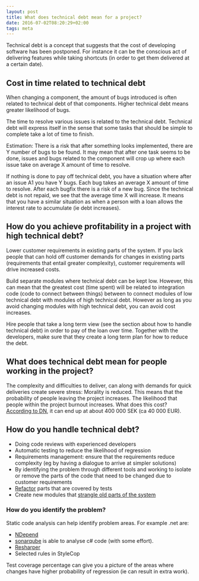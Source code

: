 ```yaml
---
layout: post
title: What does technical debt mean for a project?
date: 2016-07-02T08:20:29+02:00
tags: meta
---
```



Technical debt is a concept that suggests that the cost of developing software has been postponed. For instance it can be the conscious act of delivering features while taking shortcuts (in order to get them delivered at a certain date).

## Cost in time related to technical debt

When changing a component, the amount of bugs introduced is often related to technical debt of that components. Higher technical debt means greater likelihood of bugs.

The time to resolve various issues is related to the technical debt. Technical debt will express itself in the sense that some tasks that should be simple to complete take a lot of time to finish.

Estimation: There is a risk that after something looks implemented, there are Y number of bugs to be found. It may mean that after one task seems to be done, issues and bugs related to the component will crop up where each issue take on average X amount of time to resolve.

If nothing is done to pay off technical debt, you have a situation where after an issue A1 you have Y bugs. Each bug takes an average X amount of time to resolve. After each bugfix there is a risk of a new bug. Since the technical debt is not repaid, we see that the average time X will increase. It means that you have a similar situation as when a person with a loan allows the interest rate to accumulate (ie debt increases).

## How do you achieve profitability in a project with high technical debt?

Lower customer requirements in existing parts of the system. If you lack people that can hold off customer demands for changes in existing parts (requirements that entail greater complexity), customer requirements will drive increased costs.

Build separate modules where technical debt can be kept low. However, this can mean that the greatest cost (time spent) will be related to integration code (code to connect between things) between to connect modules of low technical debt with modules of high technical debt. However as long as you avoid changing modules with high technical debt, you can avoid cost increases.

Hire people that take a long term view (see the section about how to handle technical debt) in order to pay of the loan over time. Together with the developers, make sure that they create a long term plan for how to reduce the debt.

## What does technical debt mean for people working in the project?

The complexity and difficulties to deliver, can along with demands for quick deliveries create severe stress: Morality is reduced. This means that the probability of people leaving the project increases. The likelihood that people within the project burnout increases. What does this cost? [According to DN](http://www.dn.se/ekonomi/400-000-kronor-kostnaden-for-en-utbrand-medarbetare/), it can end up at about 400 000 SEK (ca 40 000 EUR).

## How do you handle technical debt?

- Doing code reviews with experienced developers
- Automatic testing to reduce the likelihood of regression
- Requirements management: ensure that the requirements reduce complexity (eg by having a dialogue to arrive at simpler solutions)
- By identifying the problem through different tools and working to isolate or remove the parts of the code that need to be changed due to customer requirements
- [Refactor](http://martinfowler.com/books/refactoring.html) parts that are covered by tests
- Create new modules that [strangle old parts of the system](http://www.martinfowler.com/bliki/StranglerApplication.html)

### How do you identify the problem?

Static code analysis can help identify problem areas. For example .net are:

- [NDepend](http://www.ndepend.com/)
- [sonarqube](http://www.sonarqube.org/) is able to analyse c# code (with some effort).
- [Resharper](https://www.jetbrains.com/resharper/features/command-line.html)
- Selected rules in StyleCop

Test coverage percentage can give you a picture of the areas where changes have higher probability of regression (ie can result in extra work).
